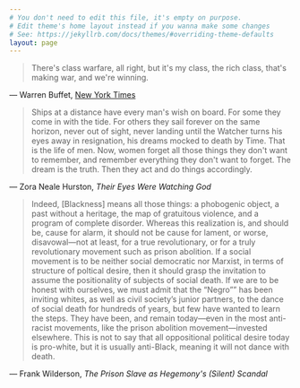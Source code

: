 ```yaml
---
# You don't need to edit this file, it's empty on purpose.
# Edit theme's home layout instead if you wanna make some changes
# See: https://jekyllrb.com/docs/themes/#overriding-theme-defaults
layout: page
---
```



 >There's class warfare, all right, but it's my class, the rich class, that's making war, and we're winning.
 
 — Warren Buffet, [New York Times](https://www.nytimes.com/2006/11/26/business/yourmoney/26every.html)

>Ships at a distance have every man's wish on board. For some they come in with the tide. For others they sail forever on the same horizon, never out of sight, never landing until the Watcher turns his eyes away in resignation, his dreams mocked to death by Time. That is the life of men. Now, women forget all those things they don't want to remember, and remember everything they don't want to forget. The dream is the truth. Then they act and do things accordingly.

 ― Zora Neale Hurston, *Their Eyes Were Watching God*


>Indeed, [Blackness] means all those things: a phobogenic object, a past without a heritage, the map of gratuitous violence, and a program of complete disorder. Whereas this realization is, and should be, cause for alarm, it should not be cause for lament, or worse, disavowal—not at least, for a true revolutionary, or for a truly revolutionary movement such as prison abolition. If a social movement is to be neither social democratic nor Marxist, in terms of structure of poltical desire, then it should grasp the invitation to assume the positionality of subjects of social death. If we are to be honest with ourselves, we must admit that the “Negro”” has been inviting whites, as well as civil society’s junior partners, to the dance of social death for hundreds of years, but few have wanted to learn the steps. They have been, and remain today—even in the most anti-racist movements, like the prison abolition movement—invested elsewhere. This is not to say that all oppositional political desire today is pro-white, but it is usually anti-Black, meaning it will not dance with death.

 ― Frank Wilderson, *The Prison Slave as Hegemony's (Silent) Scandal*